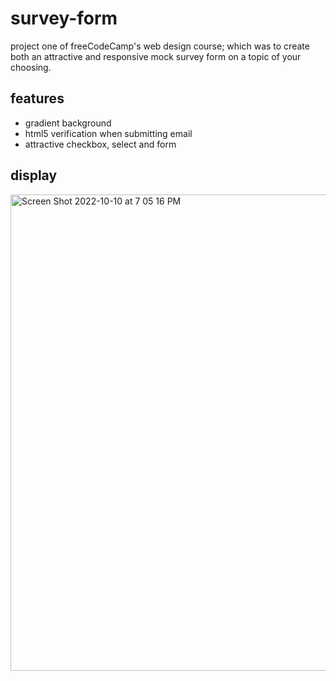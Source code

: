 # survey-form
project one of freeCodeCamp's web design course; which was to create both an attractive and responsive mock survey form on a topic of your choosing.

<h2>features</h2>
<ul>
  <li>gradient background</li>
  <li>html5 verification when submitting email</li>
  <li>attractive checkbox, select and form</li>
</ul>

<h2>display</h2>

[<img width="762" alt="Screen Shot 2022-10-10 at 7 05 16 PM" src="https://user-images.githubusercontent.com/90479534/194966444-ca1e43d2-99c9-4a05-ac0e-4e698a78f76d.png">](https://myrahm.github.io/shahnil-boutique/)
